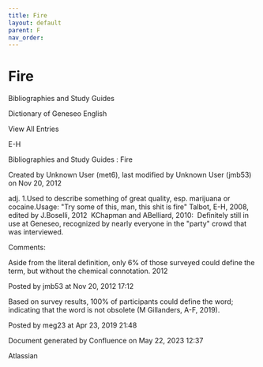 ```yaml
---
title: Fire
layout: default
parent: F
nav_order:
---
```


# Fire

Bibliographies and Study Guides

Dictionary of Geneseo English

View All Entries

E-H

Bibliographies and Study Guides : Fire

Created by  Unknown User (met6), last modified by  Unknown User (jmb53) on Nov 20, 2012

adj. 1.Used to describe something of great quality, esp. marijuana or cocaine.Usage: &quot;Try some of this, man, this shit is fire&quot; Talbot, E-H, 2008, edited by J.Boselli, 2012  KChapman and ABelliard, 2010:  Definitely still in use at Geneseo, recognized by nearly everyone in the &quot;party&quot; crowd that was interviewed.

Comments:

Aside from the literal definition, only 6% of those surveyed could define the term, but without the chemical connotation. 2012

Posted by jmb53 at Nov 20, 2012 17:12

Based on survey results, 100% of participants could define the word; indicating that the word is not obsolete (M Gillanders, A-F, 2019).

Posted by meg23 at Apr 23, 2019 21:48

Document generated by Confluence on May 22, 2023 12:37

Atlassian
